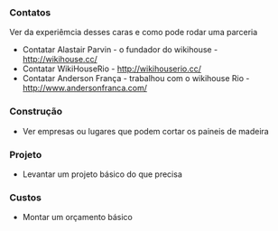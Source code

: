 ### Contatos

Ver da experiêmcia desses caras e como pode rodar uma parceria

* Contatar Alastair Parvin - o fundador do wikihouse - http://wikihouse.cc/
* Contatar WikiHouseRio - http://wikihouserio.cc/
* Contatar Anderson França - trabalhou com o wikihouse Rio - http://www.andersonfranca.com/

### Construção

* Ver empresas ou lugares que podem cortar os paineis de madeira

### Projeto

* Levantar um projeto básico do que precisa

### Custos

* Montar um orçamento básico
